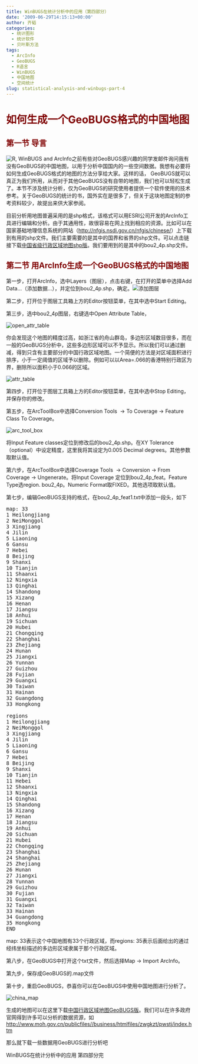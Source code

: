 ```yaml
---
title: WinBUGS在统计分析中的应用（第四部分）
date: '2009-06-29T14:15:13+00:00'
author: 齐韬
categories:
  - 统计图形
  - 统计软件
  - 贝叶斯方法
tags:
  - ArcInfo
  - GeoBUGS
  - R语言
  - WinBUGS
  - 中国地图
  - 空间统计
slug: statistical-analysis-and-winbugs-part-4
---
```


# <span style="color: #800000;">如何生成一个GeoBUGS格式的中国地图</span>

## <span style="color: #800000;">第一节 导言</span>

![R, WinBUGS and ArcInfo](https://cos.name/wp-content/uploads/2009/06/r_bugs_esri-300x154.png)之前有些对GeoBUGS感兴趣的同学发邮件询问我有没有GeoBUGS的中国地图，以用于分析中国国内的一些空间数据。我想有必要将如何生成GeoBUGS格式的地图的方法分享给大家。这样的话， GeoBUGS就可以真正为我们所用，从而对于其他GeoBUGS没有自带的地图，我们也可以轻松生成了。本节不涉及统计分析，仅为GeoBUGS的研究使用者提供一个软件使用的技术参考。关于GeoBUGS的统计的书，国外实在是很多了，但关于这块地图定制的参考资料较少，故提出来供大家参阅。
  
<!--more-->


  
目前分析用地图普遍采用的是shp格式，该格式可以用ESRI公司开发的ArcInfo工具进行编辑和分析。由于其通用性，故很容易在网上找到相应的资源。比如可以在国家基础地理信息系统的网站（<http://nfgis.nsdi.gov.cn/nfgis/chinese/>）上下载到有用的shp文件。我们主要需要的是其中的国界和省界的shp文件。可以点击链接下载[中国省级行政区域地图shp版](https://cos.name/wp-content/uploads/2009/06/bou2_4m.zip)。我们要用到的是其中的bou2_4p.shp文件。

## <span style="color: #800000;">第二节 用ArcInfo生成一个GeoBUGS格式的中国地图</span>

第一步，打开ArcInfo，选中Layers（图层），点击右键，在打开的菜单中选择Add Data&#8230;（添加数据&#8230;），并定位到bou2_4p.shp，确定。![添加图层](https://cos.name/wp-content/uploads/2009/06/add_layers-300x85.png)
  
第二步，打开位于图层工具箱上方的Editor按钮菜单，在其中选中Start Editing。
  
第三步，选中bou2_4p图层，右键选中Open Attribute Table，
  
![open_attr_table](https://cos.name/wp-content/uploads/2009/06/open_attr_table-300x108.png)
  
你会发现这个地图的精度过高，如浙江省的舟山群岛，多边形区域数目很多，而在一般的GeoBUGS分析中，这些多边形区域可以不予显示。所以我们可以通过删减，得到只含有主要部分的中国行政区域地图。一个简便的方法是对区域面积进行排序，小于一定阈值的区域予以删除。例如可以以Area=.066的香港特别行政区为界，删除所以面积小于0.066的区域。

![attr_table](https://cos.name/wp-content/uploads/2009/06/attr_table-300x175.png)
  
第四步，打开位于图层工具箱上方的Editor按钮菜单，在其中选中Stop Editing，并保存你的修改。
  
第五步，在ArcToolBox中选择Conversion Tools  -> To Coverage -> Feature Class To Coverage。

![arc_tool_box](https://cos.name/wp-content/uploads/2009/06/arc_tool_box-191x300.png)

将Input Feature classes定位到修改后的bou2_4p.shp。在XY Tolerance（optional）中设定精度，这里我将其设定为0.005 Decimal degrees。其他参数取默认值。
  
第六步，在ArcToolBox中选择Coverage Tools  -> Conversion -> From Coverage -> Ungenerate。将Input Coverage 定位到bou2\_4p\_feat。Feature Type选region. bou2_4p。Numeric Format取FIXED。其他选项取默认值。
  
第七步，编辑GeoBUGS支持的格式，在bou2\_4p\_feat1.txt中添加一段头，如下

<pre class="brush: r">map: 33
1 Heilongjiang
2 NeiMonggol
3 Xingjiang
4 Jilin
5 Liaoning
6 Gansu
7 Hebei
8 Beijing
9 Shanxi
10 Tianjin
11 Shaanxi
12 Ningxia
13 Qinghai
14 Shandong
15 Xizang
16 Henan
17 Jiangsu
18 Anhui
19 Sichuan
20 Hubei
21 Chongqing
22 Shanghai
23 Zhejiang
24 Hunan
25 Jiangxi
26 Yunnan
27 Guizhou
28 Fujian
29 Guangxi
30 Taiwan
31 Hainan
32 Guangdong
33 Hongkong

regions
1 Heilongjiang
2 NeiMonggol
3 Xingjiang
4 Jilin
5 Liaoning
6 Gansu
7 Hebei
8 Beijing
9 Shanxi
10 Tianjin
11 Hebei
12 Shaanxi
13 Ningxia
14 Qinghai
15 Shandong
16 Xizang   
17 Henan
18 Jiangsu
19 Anhui
20 Sichuan
21 Hubei
22 Chongqing
23 Shanghai
24 Shanghai
25 Zhejiang
26 Hunan
27 Jiangxi
28 Yunnan
29 Guizhou
30 Fujian
31 Guangxi
32 Taiwan
33 Hainan
34 Guangdong
35 Hongkong
END</pre>

map: 33表示这个中国地图有33个行政区域，而regions: 35表示后面给出的通过经纬坐标描述的多边形区域隶属于那个行政区域。
  
第八步，在GeoBUGS中打开这个txt文件，然后选择Map -> Import ArcInfo。
  
第九步，保存成GeoBUGS的.map文件
  
第十步，重启GeoBUGS，恭喜你可以在GeoBUGS中使用中国地图进行分析了。

![china_map](https://cos.name/wp-content/uploads/2009/06/china_map-500x309.png)

生成的地图可以在这里下载[中国行政区域地图GeoBUGS版](https://cos.name/wp-content/uploads/2009/06/China.zip)。我们可以在许多政府官网得到许多可以分析的数据资源，如<http://www.moh.gov.cn/publicfiles//business/htmlfiles/zwgkzt/pwstj/index.htm>

那么就下载一些数据用GeoBUGS进行分析吧

WinBUGS在统计分析中的应用 第四部分完
